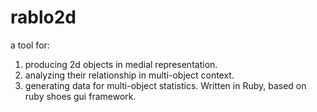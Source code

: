 rablo2d
=======

a tool for: 
1. producing 2d objects in medial representation. 
2. analyzing their relationship in multi-object context.
3. generating data for multi-object statistics. Written in Ruby, based on ruby shoes gui framework.